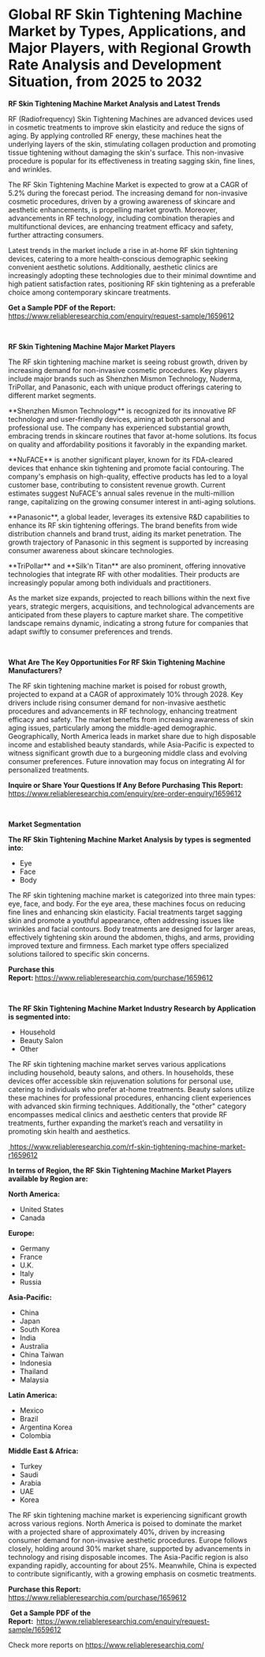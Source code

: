<p><h1>Global RF Skin Tightening Machine Market by Types, Applications, and Major Players, with Regional Growth Rate Analysis and Development Situation, from 2025 to 2032</h1></p><p><strong>RF Skin Tightening Machine Market Analysis and Latest Trends</strong></p>
<p><p>RF (Radiofrequency) Skin Tightening Machines are advanced devices used in cosmetic treatments to improve skin elasticity and reduce the signs of aging. By applying controlled RF energy, these machines heat the underlying layers of the skin, stimulating collagen production and promoting tissue tightening without damaging the skin's surface. This non-invasive procedure is popular for its effectiveness in treating sagging skin, fine lines, and wrinkles.</p><p>The RF Skin Tightening Machine Market is expected to grow at a CAGR of 5.2% during the forecast period. The increasing demand for non-invasive cosmetic procedures, driven by a growing awareness of skincare and aesthetic enhancements, is propelling market growth. Moreover, advancements in RF technology, including combination therapies and multifunctional devices, are enhancing treatment efficacy and safety, further attracting consumers.</p><p>Latest trends in the market include a rise in at-home RF skin tightening devices, catering to a more health-conscious demographic seeking convenient aesthetic solutions. Additionally, aesthetic clinics are increasingly adopting these technologies due to their minimal downtime and high patient satisfaction rates, positioning RF skin tightening as a preferable choice among contemporary skincare treatments.</p></p>
<p><strong>Get a Sample PDF of the Report:&nbsp;</strong> <a href="https://www.reliableresearchiq.com/enquiry/request-sample/1659612?utm_campaign=1870&utm_medium=2&utm_source=Github&utm_content=ia&utm_term=06022025&utm_id=rf-skin-tightening-machine">https://www.reliableresearchiq.com/enquiry/request-sample/1659612</a></p>
<p>&nbsp;</p>
<p><strong>RF Skin Tightening Machine Major Market Players</strong></p>
<p><p>The RF skin tightening machine market is seeing robust growth, driven by increasing demand for non-invasive cosmetic procedures. Key players include major brands such as Shenzhen Mismon Technology, Nuderma, TriPollar, and Panasonic, each with unique product offerings catering to different market segments.</p><p>**Shenzhen Mismon Technology** is recognized for its innovative RF technology and user-friendly devices, aiming at both personal and professional use. The company has experienced substantial growth, embracing trends in skincare routines that favor at-home solutions. Its focus on quality and affordability positions it favorably in the expanding market.</p><p>**NuFACE** is another significant player, known for its FDA-cleared devices that enhance skin tightening and promote facial contouring. The company's emphasis on high-quality, effective products has led to a loyal customer base, contributing to consistent revenue growth. Current estimates suggest NuFACE's annual sales revenue in the multi-million range, capitalizing on the growing consumer interest in anti-aging solutions.</p><p>**Panasonic**, a global leader, leverages its extensive R&D capabilities to enhance its RF skin tightening offerings. The brand benefits from wide distribution channels and brand trust, aiding its market penetration. The growth trajectory of Panasonic in this segment is supported by increasing consumer awareness about skincare technologies.</p><p>**TriPollar** and **Silk'n Titan** are also prominent, offering innovative technologies that integrate RF with other modalities. Their products are increasingly popular among both individuals and practitioners.</p><p>As the market size expands, projected to reach billions within the next five years, strategic mergers, acquisitions, and technological advancements are anticipated from these players to capture market share. The competitive landscape remains dynamic, indicating a strong future for companies that adapt swiftly to consumer preferences and trends.</p></p>
<p>&nbsp;</p>
<p><strong>What Are The Key Opportunities For RF Skin Tightening Machine Manufacturers?</strong></p>
<p><p>The RF skin tightening machine market is poised for robust growth, projected to expand at a CAGR of approximately 10% through 2028. Key drivers include rising consumer demand for non-invasive aesthetic procedures and advancements in RF technology, enhancing treatment efficacy and safety. The market benefits from increasing awareness of skin aging issues, particularly among the middle-aged demographic. Geographically, North America leads in market share due to high disposable income and established beauty standards, while Asia-Pacific is expected to witness significant growth due to a burgeoning middle class and evolving consumer preferences. Future innovation may focus on integrating AI for personalized treatments.</p></p>
<p><strong>Inquire or Share Your Questions If Any Before Purchasing This Report:</strong> <a href="https://www.reliableresearchiq.com/enquiry/pre-order-enquiry/1659612?utm_campaign=1870&utm_medium=2&utm_source=Github&utm_content=ia&utm_term=06022025&utm_id=rf-skin-tightening-machine">https://www.reliableresearchiq.com/enquiry/pre-order-enquiry/1659612</a></p>
<p>&nbsp;</p>
<p><strong>Market Segmentation</strong></p>
<p><strong>The RF Skin Tightening Machine Market Analysis by types is segmented into:</strong></p>
<p><ul><li>Eye</li><li>Face</li><li>Body</li></ul></p>
<p><p>The RF skin tightening machine market is categorized into three main types: eye, face, and body. For the eye area, these machines focus on reducing fine lines and enhancing skin elasticity. Facial treatments target sagging skin and promote a youthful appearance, often addressing issues like wrinkles and facial contours. Body treatments are designed for larger areas, effectively tightening skin around the abdomen, thighs, and arms, providing improved texture and firmness. Each market type offers specialized solutions tailored to specific skin concerns.</p></p>
<p><strong>Purchase this Report:&nbsp;</strong><a href="https://www.reliableresearchiq.com/purchase/1659612?utm_campaign=1870&utm_medium=2&utm_source=Github&utm_content=ia&utm_term=06022025&utm_id=rf-skin-tightening-machine">https://www.reliableresearchiq.com/purchase/1659612</a></p>
<p>&nbsp;</p>
<p><strong>The RF Skin Tightening Machine Market Industry Research by Application is segmented into:</strong></p>
<p><ul><li>Household</li><li>Beauty Salon</li><li>Other</li></ul></p>
<p><p>The RF skin tightening machine market serves various applications including household, beauty salons, and others. In households, these devices offer accessible skin rejuvenation solutions for personal use, catering to individuals who prefer at-home treatments. Beauty salons utilize these machines for professional procedures, enhancing client experiences with advanced skin firming techniques. Additionally, the "other" category encompasses medical clinics and aesthetic centers that provide RF treatments, further expanding the market’s reach and versatility in promoting skin health and aesthetics.</p></p>
<p><a href="https://www.reliableresearchiq.com/rf-skin-tightening-machine-market-r1659612?utm_campaign=1870&utm_medium=2&utm_source=Github&utm_content=ia&utm_term=06022025&utm_id=rf-skin-tightening-machine">&nbsp;https://www.reliableresearchiq.com/rf-skin-tightening-machine-market-r1659612</a></p>
<p><strong>In terms of Region, the RF Skin Tightening Machine Market Players available by Region are:</strong></p>
<p>
    <p> <strong> North America: </strong>
        <ul>
            <li>United States</li>
            <li>Canada</li>
        </ul>
        </p> 
    <p> <strong> Europe: </strong>
        <ul>
            <li>Germany</li>
            <li>France</li>
            <li>U.K.</li>
            <li>Italy</li>
            <li>Russia</li>
        </ul>
        </p> 
    <p> <strong> Asia-Pacific: </strong>
        <ul>
            <li>China</li>
            <li>Japan</li>
            <li>South Korea</li>
            <li>India</li>
            <li>Australia</li>
            <li>China Taiwan</li>
            <li>Indonesia</li>
            <li>Thailand</li>
            <li>Malaysia</li>
        </ul>
        </p> 
    <p> <strong> Latin America: </strong>
        <ul>
            <li>Mexico</li>
            <li>Brazil</li>
            <li>Argentina Korea</li>
            <li>Colombia</li>
        </ul>
        </p> 
    <p> <strong> Middle East & Africa: </strong>
        <ul>
            <li>Turkey</li>
            <li>Saudi</li>
            <li>Arabia</li>
            <li>UAE</li>
            <li>Korea</li>
        </ul>
    </p>
    </p>
<p><p>The RF skin tightening machine market is experiencing significant growth across various regions. North America is poised to dominate the market with a projected share of approximately 40%, driven by increasing consumer demand for non-invasive aesthetic procedures. Europe follows closely, holding around 30% market share, supported by advancements in technology and rising disposable incomes. The Asia-Pacific region is also expanding rapidly, accounting for about 25%. Meanwhile, China is expected to contribute significantly, with a growing emphasis on cosmetic treatments.</p></p>
<p><strong>Purchase this Report: </strong><a href="https://www.reliableresearchiq.com/purchase/1659612?utm_campaign=1870&utm_medium=2&utm_source=Github&utm_content=ia&utm_term=06022025&utm_id=rf-skin-tightening-machine">https://www.reliableresearchiq.com/purchase/1659612</a></p>
<p>&nbsp;<strong>Get a Sample PDF of the Report:&nbsp;&nbsp;</strong><a href="https://www.reliableresearchiq.com/enquiry/request-sample/1659612?utm_campaign=1870&utm_medium=2&utm_source=Github&utm_content=ia&utm_term=06022025&utm_id=rf-skin-tightening-machine">https://www.reliableresearchiq.com/enquiry/request-sample/1659612</a></p>
<p><strong></strong></p>
<p>Check more reports on <a href="https://www.reliableresearchiq.com/?utm_campaign=1870&utm_medium=2&utm_source=Github&utm_content=ia&utm_term=06022025&utm_id=rf-skin-tightening-machine">https://www.reliableresearchiq.com/</a></p>
